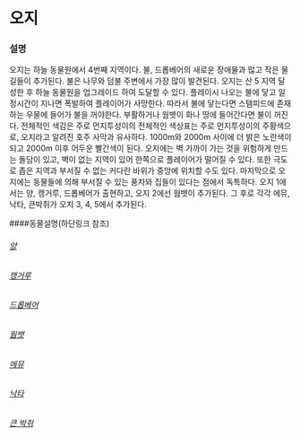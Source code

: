 # 오지

### 설명

 오지는 하늘 동물원에서 4번째 지역이다. 불, 드롭베어의 새로운 장애물과 많고 작은 물길들이 추가된다. 불은 나무와 덤불 주변에서 가장 많이 발견된다. 오지는 산 5 지역 달성한 후 하늘 동물원을 업그레이드 하여 도달할 수 있다. 플레이시 나오는 불에 닿고 일정시간이 지나면 폭발하여 플레이어가 사망한다. 따라서 불에 닿는다면 스탬피드에 존재하는 우물에 들어가 불을 꺼야한다. 부활하거나 웜뱃이 화나 땅에 들어간다면 불이 꺼진다. 전체적인 색감은 주로 먼지투성이의 전체적인 색상표는 주로 먼지투성이의 주황색으로, 오지라고 알려진 호주 사막과 유사하다.  1000m와 2000m 사이에 더 밝은 노란색이 되고 2000m 이후 어두운 빨간색이 된다. 오지에는 벽 가까이 가는 것을 위험하게 만드는 돌담이 있고, 벽이 없는 지역이 있어 한쪽으로 플레이어가 떨어질 수 있다. 또한 극도로 좁은 지역과 부서질 수 없는 커다란 바위가 중앙에 위치할 수도 있다. 마지막으로 오지에는 동물들에 의해 부서질 수 있는 풍차와 집들이 있다는 점에서 독특하다.
 오지 1에서는 양, 캥거루, 드롭베어가 출현하고, 오지 2에선 웜뱃이 추가된다. 그 후로 각각 에뮤, 낙타, 큰박쥐가 오지 3, 4, 5에서 추가된다.

####동물설명(하단링크 참조)
  ###### [양](https://github.com/hn06065/CreativeEngineeringDesign-7-/blob/master/%EC%9B%90%EC%9B%85/%EC%96%91.md)
  ###### [캥거루](https://github.com/hn06065/CreativeEngineeringDesign-7-/blob/master/%EC%9B%90%EC%9B%85/%EC%BA%A5%EC%BB%A4%EB%A3%A8.md)
  ###### [드롭베어](https://github.com/hn06065/CreativeEngineeringDesign-7-/blob/master/%EC%9B%90%EC%9B%85/%EB%93%9C%EB%A1%AD%EB%B2%A0%EC%96%B4.md)
  ###### [웜뱃](https://github.com/hn06065/CreativeEngineeringDesign-7-/blob/master/%EC%9B%90%EC%9B%85/%EC%9B%9C%EB%B1%83.md)
  ###### [에뮤](https://github.com/hn06065/CreativeEngineeringDesign-7-/blob/master/%EC%9B%90%EC%9B%85/%EC%97%90%EB%AE%A4.md)
  ###### [낙타](https://github.com/hn06065/CreativeEngineeringDesign-7-/blob/master/%EC%9B%90%EC%9B%85/%EB%82%99%ED%83%80.md)
  ###### [큰 박쥐](https://github.com/hn06065/CreativeEngineeringDesign-7-/blob/master/%EC%9B%90%EC%9B%85/%ED%81%B0%EB%B0%95%EC%A5%90.md)
